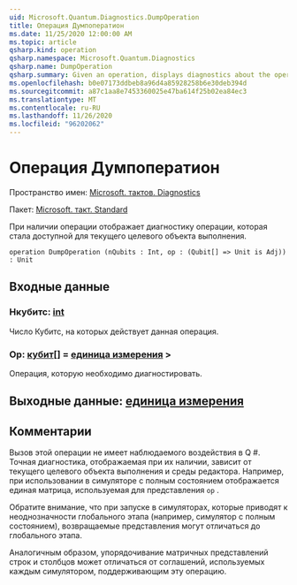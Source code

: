 ```yaml
---
uid: Microsoft.Quantum.Diagnostics.DumpOperation
title: Операция Думпоператион
ms.date: 11/25/2020 12:00:00 AM
ms.topic: article
qsharp.kind: operation
qsharp.namespace: Microsoft.Quantum.Diagnostics
qsharp.name: DumpOperation
qsharp.summary: Given an operation, displays diagnostics about the operation that are made available by the current execution target.
ms.openlocfilehash: b0e07173ddbeb8a96d4a85928258b6e30deb394d
ms.sourcegitcommit: a87c1aa8e7453360025e47ba614f25b02ea84ec3
ms.translationtype: MT
ms.contentlocale: ru-RU
ms.lasthandoff: 11/26/2020
ms.locfileid: "96202062"
---
```

# <a name="dumpoperation-operation"></a>Операция Думпоператион

Пространство имен: [Microsoft. тактов. Diagnostics](xref:Microsoft.Quantum.Diagnostics)

Пакет: [Microsoft. такт. Standard](https://nuget.org/packages/Microsoft.Quantum.Standard)


При наличии операции отображает диагностику операции, которая стала доступной для текущего целевого объекта выполнения.

```qsharp
operation DumpOperation (nQubits : Int, op : (Qubit[] => Unit is Adj)) : Unit
```


## <a name="input"></a>Входные данные

### <a name="nqubits--int"></a>Нкубитс: [int](xref:microsoft.quantum.lang-ref.int)

Число Кубитс, на которых действует данная операция.


### <a name="op--qubit--unit--is-adj"></a>Op: [кубит](xref:microsoft.quantum.lang-ref.qubit)[] = [единица измерения](xref:microsoft.quantum.lang-ref.unit) >

Операция, которую необходимо диагностировать.



## <a name="output--unit"></a>Выходные данные: [единица измерения](xref:microsoft.quantum.lang-ref.unit)



## <a name="remarks"></a>Комментарии

Вызов этой операции не имеет наблюдаемого воздействия в Q #. Точная диагностика, отображаемая при их наличии, зависит от текущего целевого объекта выполнения и среды редактора.
Например, при использовании в симуляторе с полным состоянием отображается единая матрица, используемая для представления `op` .

Обратите внимание, что при запуске в симуляторах, которые приводят к неоднозначности глобального этапа (например, симулятор с полным состоянием), возвращаемые представления могут отличаться до глобального этапа.

Аналогичным образом, упорядочивание матричных представлений строк и столбцов может отличаться от соглашений, используемых каждым симулятором, поддерживающим эту операцию.